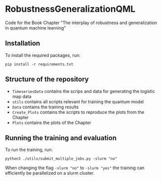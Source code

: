# RobustnessGeneralizationQML
Code for the Book Chapter "The interplay of robustness and generalization in quantum machine learning"


## Installation

To install the required packages, run:

```pip install -r requirements.txt```

## Structure of the repository
- `TimeseriesData` contains the scrips and data for generating the logistic map data
- `utils` contains all scripts relevant for training the quantum model
- `Data` contains the training results
- `Create_Plots` contains the scripts to reproduce the plots from the Chapter
- `Plots` contains the plots of the Chapter

## Running the training and evaluation

To run the training, run:

```python3 ./utils/submit_multiple_jobs.py -slurm "no"```

When changing the flag `-slurm "no"` to `-slurm "yes"` the training can efficiently be parallelized on a slurm cluster. 
